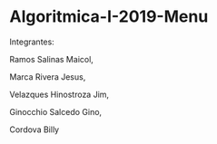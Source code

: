 # Algoritmica-I-2019-Menu
Integrantes:

Ramos Salinas Maicol,

Marca Rivera Jesus,

Velazques Hinostroza Jim,

Ginocchio Salcedo Gino,

Cordova Billy 

